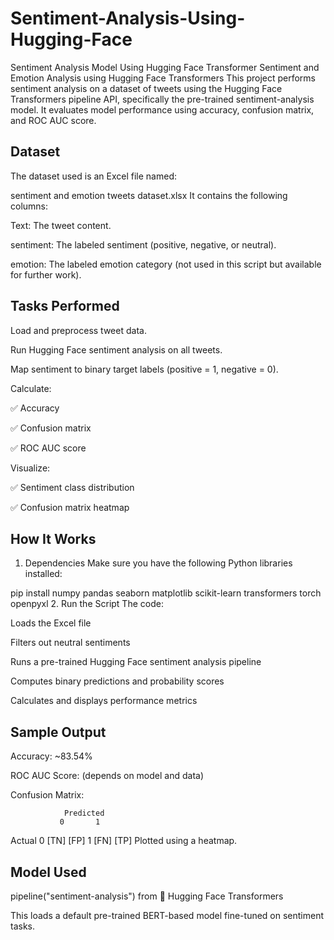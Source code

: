 # Sentiment-Analysis-Using-Hugging-Face
Sentiment Analysis Model Using Hugging Face Transformer
Sentiment and Emotion Analysis using Hugging Face Transformers
This project performs sentiment analysis on a dataset of tweets using the Hugging Face Transformers pipeline API, specifically the pre-trained sentiment-analysis model. It evaluates model performance using accuracy, confusion matrix, and ROC AUC score.

## Dataset
The dataset used is an Excel file named:

sentiment and emotion tweets dataset.xlsx
It contains the following columns:

Text: The tweet content.

sentiment: The labeled sentiment (positive, negative, or neutral).

emotion: The labeled emotion category (not used in this script but available for further work).

## Tasks Performed
Load and preprocess tweet data.

Run Hugging Face sentiment analysis on all tweets.

Map sentiment to binary target labels (positive = 1, negative = 0).

Calculate:

✅ Accuracy

✅ Confusion matrix

✅ ROC AUC score

Visualize:

✅ Sentiment class distribution

✅ Confusion matrix heatmap

## How It Works
1. Dependencies
Make sure you have the following Python libraries installed:

pip install numpy pandas seaborn matplotlib scikit-learn transformers torch openpyxl
2. Run the Script
The code:

Loads the Excel file

Filters out neutral sentiments

Runs a pre-trained Hugging Face sentiment analysis pipeline

Computes binary predictions and probability scores

Calculates and displays performance metrics

## Sample Output
Accuracy: ~83.54%

ROC AUC Score: (depends on model and data)

Confusion Matrix:


                Predicted
               0       1
Actual   0   [TN]   [FP]
         1   [FN]   [TP]
Plotted using a heatmap.


## Model Used
pipeline("sentiment-analysis") from 🤗 Hugging Face Transformers

This loads a default pre-trained BERT-based model fine-tuned on sentiment tasks.

